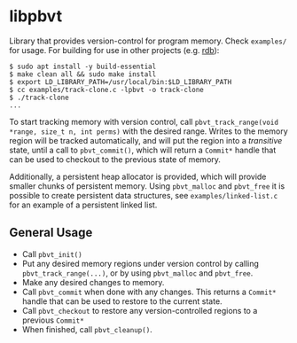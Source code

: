 # libpbvt

Library that provides version-control for program memory. Check `examples/` for usage. For building for use in other projects (e.g. [rdb](https://github.com/rhit-rotho/rdb)):

```shell
$ sudo apt install -y build-essential
$ make clean all && sudo make install
$ export LD_LIBRARY_PATH=/usr/local/bin:$LD_LIBRARY_PATH
$ cc examples/track-clone.c -lpbvt -o track-clone
$ ./track-clone
...
```

To start tracking memory with version control, call `pbvt_track_range(void *range, size_t n, int perms)` with the desired range. Writes to the memory region will be tracked automatically, and will put the region into a *transitive* state, until a call to `pbvt_commit()`, which will return a `Commit*` handle that can be used to checkout to the previous state of memory.

Additionally, a persistent heap allocator is provided, which will provide smaller chunks of persistent memory. Using `pbvt_malloc` and `pbvt_free` it is possible to create persistent data structures, see `examples/linked-list.c` for an example of a persistent linked list.

## General Usage

- Call `pbvt_init()`
- Put any desired memory regions under version control by calling `pbvt_track_range(...)`, or by using `pbvt_malloc` and `pbvt_free`.
- Make any desired changes to memory.
- Call `pbvt_commit` when done with any changes. This returns a `Commit*` handle that can be used to restore to the current state.
- Call `pbvt_checkout` to restore any version-controlled regions to a previous `Commit*`
- When finished, call `pbvt_cleanup()`.